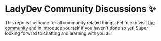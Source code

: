 # LadyDev Community Discussions ✨

This repo is the home for all community related things. Fel free to visit [the community](https://github.com/orgs/That-Lady-Dev/discussions) and in introduce yourself if you haven't done so yet! Super looking forward to chatting and learning with you all!
